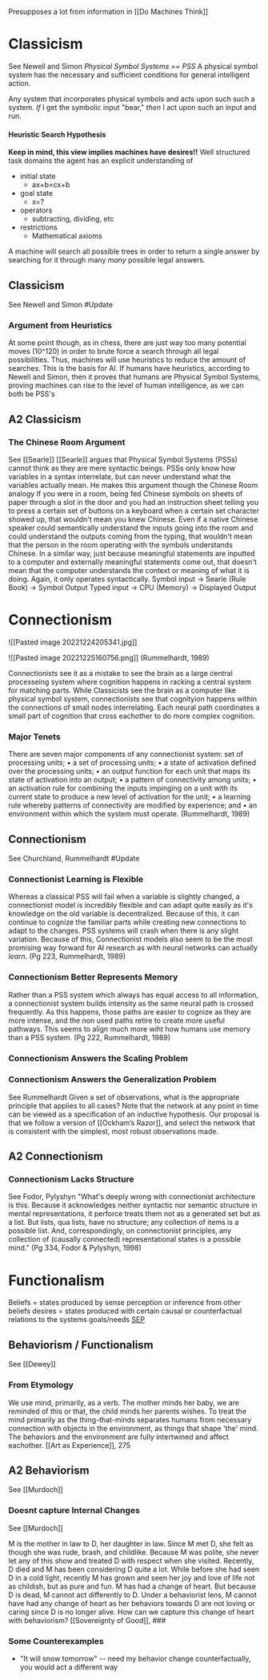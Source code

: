 Presupposes a lot from information in [[Do Machines Think]]

# Classicism
See Newell and Simon
*Physical Symbol Systems == PSS*
A physical symbol system has the necessary and sufficient conditions for general intelligent action.

Any system that incorporates physical symbols and acts upon such such a system.
	*If* I get the symbolic input "bear," *then* I act upon such an input and run. 

#### Heuristic Search Hypothesis
**Keep in mind, this view implies machines have desires!!**
Well structured task domains the agent has an explicit understanding of 
- initial state
	- ax+b=cx+b
- goal state
	- x=?
- operators
	- subtracting, dividing, etc
- restrictions
	- Mathematical axioms

A machine will search all possible trees in order to return a single answer by searching for it through many *many* possible legal answers.

## Classicism
See Newell and Simon
#Update 

### Argument from Heuristics
At some point though, as in chess, there are just way too many potential moves (10^120) in order to brute force a search through all legal possibilities. Thus, machines will use heuristics to reduce the amount of searches. This is the basis for AI. If humans have heuristics, according to Newell and Simon, then it proves that humans are Physical Symbol Systems, proving machines can rise to the level of human intelligence, as we can both be PSS's

## A2 Classicism

### The Chinese Room Argument
See [[Searle]]
[[Searle]] argues that Physical Symbol Systems (PSSs) cannot think as they are mere syntactic beings. PSSs only know how variables in a syntax interrelate, but can never understand what the variables actually mean. 
He makes this argument though the Chinese Room analogy
If you were in a room, being fed Chinese symbols on sheets of paper through a slot in the door and you had an instruction sheet telling you to press a certain set of buttons on a keyboard when a certain set character showed up, that wouldn't mean you knew Chinese. Even if a native Chinese speaker could semantically understand the inputs going into the room and could understand the outputs coming from the typing, that wouldn't mean that the person in the room operating with the symbols understands Chinese. 
In a similar way, just because meaningful statements are inputted to a computer and externally meaningful statements come out, that doesn't mean that the computer understands the context or meaning of what it is doing. Again, it only operates syntactically. 
Symbol input -> Searle (Rule Book) -> Symbol Output
Typed input -> CPU (Memory) -> Displayed Output

# Connectionism

![[Pasted image 20221224205341.jpg]]

![[Pasted image 20221225160756.png]]
(Rummelhardt, 1989)

Connectionists see it as a mistake to see the brain as a large central processeing system where cognition happens in racking a central system for matching parts. While Classicists see the brain as a computer like physical symbol system, connectionists see that cognityion happens within the connections of small nodes interrelating. Each neural path coordinates a small part of cognition that cross eachother to do more complex cognition. 

### Major Tenets
There are seven major components of any connectionist system: set of processing units; 
• a set of processing units;
• a state of activation defined over the processing units; 
• an output function for each unit that maps its state of activation into an output; 
• a pattern of connectivity among units; 
• an activation rule for combining the inputs impinging on a unit with its current state to produce a new level of activation for the unit;
• a learning rule whereby patterns of connectivity are modified by experience; and 
• an environment within which the system must operate.
(Rummelhardt, 1989)
## Connectionism
See Churchland, Rummelhardt
#Update 

### Connectionist Learning is Flexible
Whereas a classical PSS will fail when a variable is slightly changed, a connectionist model is incredibly flexible and can adapt quite easily as it's knowledge on the old variable is decentralized. Because of this, it can continue to cognize the familiar parts while creating new connections to adapt to the changes. PSS systems will crash when there is any slight variation. Because of this, Connectionist models also seem to be the most promising way forward for AI research as with neural networks can actually *learn*.
(Pg 223, Rummelhardt, 1989)


### Connectionism Better Represents Memory
Rather than a PSS system which always has equal access to all information, a connectionist system builds intensity as the same neural path is crossed frequently. As this happens, those paths are easier to cognize as they are more intense, and the non used paths retire to create more useful pathways. This seems to align much more wiht how humans use memory than a PSS system.
(Pg 222, Rummelhardt, 1989)

### Connectionism Answers the Scaling Problem

### Connectionism Answers the Generalization Problem
See Rummelhardt
Given a set of observations, what is the appropriate principle that applies to all cases? Note that the network at any point in time can be viewed as a specification of an inductive hypothesis. 
Our proposal is that we follow a version of [[Ockham’s Razor]], and select the network that is consistent with the simplest, most robust observations made. 

## A2 Connectionism

### Connectionism Lacks Structure
See Fodor, Pylyshyn
"What's deeply wrong with connectionist architecture is this. Because it acknowledges neither syntactic nor semantic structure in mental representations,
it perforce treats them not as a generated set but as a list. But lists, qua lists, have no structure; any collection of items is a possible list. And, correspondingly, on connectionist principles, any collection of (causally connected) representational states is a possible mind."
(Pg 334, Fodor & Pylyshyn, 1998)

# Functionalism

Beliefs = states produced by sense perception or inference from other beliefs
desires = states produced with certain causal or counterfactual relations to the systems goals/needs
	[SEP](https://plato.stanford.edu/entries/functionalism/#ConsPlauFuncTheo)
## Behaviorism / Functionalism
See [[Dewey]]

### From Etymology
We use mind, primarily, as a verb. The mother minds her baby, we are re*mind*ed of this or that, the child minds her parents wishes. To treat the mind primarily as the thing-that-minds separates humans from necessary connection with objects in the environment, as things that shape 'the' mind. The behaviors and the environment are fully intertwined and affect eachother.
	[[Art as Experience]], 275

## A2 Behaviorism
See [[Murdoch]]

###

### Doesnt capture Internal Changes
See [[Murdoch]]

M is the mother in law to D, her daughter in law. Since M met D, she felt as though she was rude, brash, and childlike. Because M was polite, she never let any of this show and treated D with respect when she visited. Recently, D died and M has been considering D quite a lot. While before she had seen D in a cold light, recently M has grown and seen her joy and love of life not as childish, but as pure and fun. M has had a change of heart. But because D is dead, M cannot act differently to D. Under a behaviorist lens, M cannot have had any change of heart as her behaviors towards D are not loving or caring since D is no longer alive. How can we capture this change of heart with behaviorism? 
	[[Sovereignty of Good]], ###

### Some Counterexamples

- "It will snow tomorrow" -- need my behavior change
	counterfactually, you would act a different way
